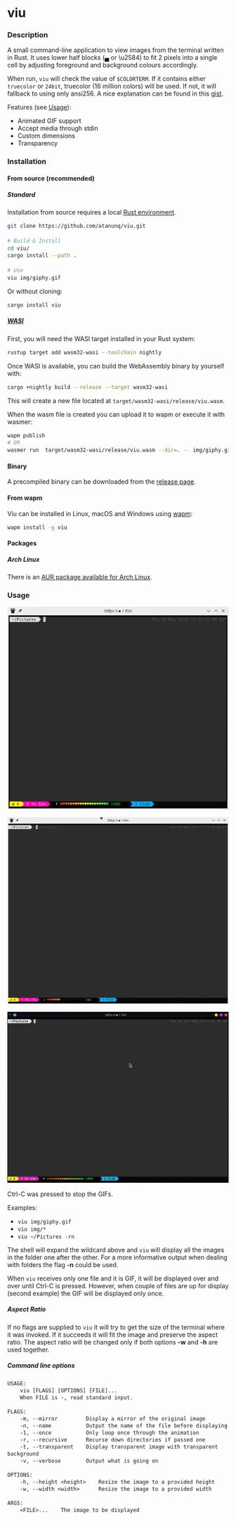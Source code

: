 # viu

### Description
A small command-line application to view images from the terminal written in Rust. It uses lower
half blocks (▄ or \u2584) to fit 2 pixels into a single cell by adjusting foreground and background
colours accordingly.

When run, `viu` will check the value of `$COLORTERM`. If it contains either `truecolor` or `24bit`,
truecolor (16 million colors) will be used. If not, it will fallback to using only ansi256. A nice
explanation can be found in this [gist](https://gist.github.com/XVilka/8346728).


Features (see [Usage](#usage)):
- Animated GIF support
- Accept media through stdin
- Custom dimensions
- Transparency

### Installation

#### From source (recommended)

##### Standard
Installation from source requires a local [Rust
environment](https://www.rust-lang.org/tools/install).

```bash
git clone https://github.com/atanunq/viu.git

# Build & Install
cd viu/
cargo install --path .

# Use
viu img/giphy.gif
```
Or without cloning:
```bash
cargo install viu
```

##### [WASI](https://github.com/wasmerio/wasmer)
First, you will need the WASI target installed in your Rust system:

```bash
rustup target add wasm32-wasi --toolchain nightly
```

Once WASI is available, you can build the WebAssembly binary by yourself with:

```bash
cargo +nightly build --release --target wasm32-wasi
```

This will create a new file located at `target/wasm32-wasi/release/viu.wasm`.

When the wasm file is created you can upload it to wapm or execute it with wasmer:

```bash
wapm publish
# OR
wasmer run  target/wasm32-wasi/release/viu.wasm --dir=. -- img/giphy.gif
```

#### Binary
A precompiled binary can be downloaded from the [release
page](https://www.github.com/atanunq/viu/releases/latest).

#### From wapm

Viu can be installed in Linux, macOS and Windows using [wapm](https://wapm.io/):

```bash
wapm install -g viu
```

#### Packages

##### Arch Linux
There is an [AUR package available for Arch Linux](https://aur.archlinux.org/packages/viu/).

### Usage
![Demo](img/demo.gif)


![Demo](img/gifdemo.gif)


![Demo](img/curldemo.gif)


Ctrl-C was pressed to stop the GIFs.


Examples:

- `viu img/giphy.gif`
- `viu img/*`
- `viu ~/Pictures -rn`


The shell will expand the wildcard above and `viu` will display all the images in the folder one
after the other. For a more informative output when dealing with folders the flag **-n** could be
used.

When `viu` receives only one file and it is GIF, it will be displayed over and over until Ctrl-C is
pressed. However, when couple of files are up for display (second example) the GIF will be displayed
only once.

##### Aspect Ratio
If no flags are supplied to `viu` it will try to get the size of the terminal where it was invoked.
If it succeeds it will fit the image and preserve the aspect ratio. The aspect ratio will be changed
only if both options **-w** and **-h** are used together.

##### Command line options
```
USAGE:
    viu [FLAGS] [OPTIONS] [FILE]...
    When FILE is -, read standard input.

FLAGS:
    -m, --mirror         Display a mirror of the original image
    -n, --name           Output the name of the file before displaying
    -1, --once           Only loop once through the animation
    -r, --recursive      Recurse down directories if passed one
    -t, --transparent    Display transparent image with transparent background
    -v, --verbose        Output what is going on

OPTIONS:
    -h, --height <height>    Resize the image to a provided height
    -w, --width <width>      Resize the image to a provided width

ARGS:
    <FILE>...    The image to be displayed
```
